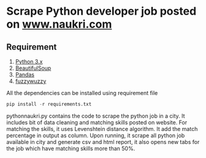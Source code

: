 # Scrape Python developer job posted on www.naukri.com

## Requirement
1. [Python 3.x](https://www.python.org/)
2. [BeautifulSoup](https://pypi.org/project/beautifulsoup4/)
3. [Pandas](https://pandas.pydata.org/)
4. [fuzzywuzzy](https://github.com/seatgeek/fuzzywuzzy)

All the dependencies can be installed using requirement file
```python
pip install -r requirements.txt
```

pythonnaukri.py contains the code to scrape the python job in a city. It includes bit of data cleaning and matching skills posted on website. For matching the skills, it uses Levenshtein distance algorithm. It add the match percentage in output as column.
Upon running, it scrape all python job available in city and generate csv and html report, it also opens new tabs for the job which have matching skills more than 50%.


